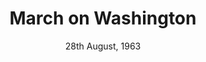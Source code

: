 ---
layout: events
title: March on Washington
category: march on washington
year: 1963
location: Washington, DC
date: 28th August, 1963
image: media/images/events/march_on_washington.jpeg
description: This protest march consisted of around 250,000 people participating. The march aimed to draw attention to the continued discrimination black Americans were facing. At the end of this march, Dr Martin Luther King Jr., stood in front of the Lincoln Memorial and delivered his ‘I Have Dream Speech’
songs related: 

---